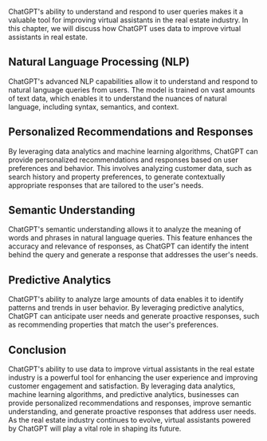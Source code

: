 
ChatGPT's ability to understand and respond to user queries makes it a valuable tool for improving virtual assistants in the real estate industry. In this chapter, we will discuss how ChatGPT uses data to improve virtual assistants in real estate.

Natural Language Processing (NLP)
---------------------------------

ChatGPT's advanced NLP capabilities allow it to understand and respond to natural language queries from users. The model is trained on vast amounts of text data, which enables it to understand the nuances of natural language, including syntax, semantics, and context.

Personalized Recommendations and Responses
------------------------------------------

By leveraging data analytics and machine learning algorithms, ChatGPT can provide personalized recommendations and responses based on user preferences and behavior. This involves analyzing customer data, such as search history and property preferences, to generate contextually appropriate responses that are tailored to the user's needs.

Semantic Understanding
----------------------

ChatGPT's semantic understanding allows it to analyze the meaning of words and phrases in natural language queries. This feature enhances the accuracy and relevance of responses, as ChatGPT can identify the intent behind the query and generate a response that addresses the user's needs.

Predictive Analytics
--------------------

ChatGPT's ability to analyze large amounts of data enables it to identify patterns and trends in user behavior. By leveraging predictive analytics, ChatGPT can anticipate user needs and generate proactive responses, such as recommending properties that match the user's preferences.

Conclusion
----------

ChatGPT's ability to use data to improve virtual assistants in the real estate industry is a powerful tool for enhancing the user experience and improving customer engagement and satisfaction. By leveraging data analytics, machine learning algorithms, and predictive analytics, businesses can provide personalized recommendations and responses, improve semantic understanding, and generate proactive responses that address user needs. As the real estate industry continues to evolve, virtual assistants powered by ChatGPT will play a vital role in shaping its future.
